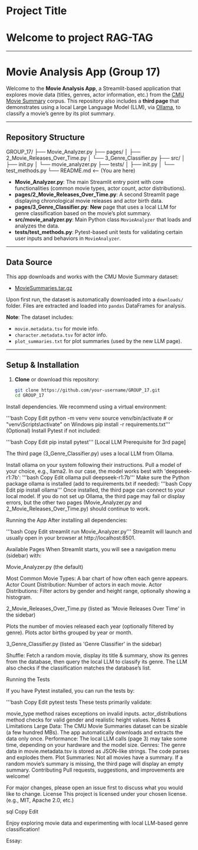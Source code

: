 # Project Title
# Welcome to project RAG-TAG
---
# Movie Analysis App (Group 17)

Welcome to the **Movie Analysis App**, a Streamlit-based application that explores movie data (titles, genres, actor information, etc.) from the [CMU Movie Summary](https://www.cs.cmu.edu/~ark/personas/) corpus. This repository also includes a **third page** that demonstrates using a local Large Language Model (LLM), via [Ollama](https://github.com/jmorganca/ollama), to classify a movie’s genre by its plot summary.

---

## Repository Structure

GROUP_17/ ├── Movie_Analyzer.py ├── pages/ │ ├── 2_Movie_Releases_Over_Time.py │ └── 3_Genre_Classifier.py ├── src/ │ ├── init.py │ └── movie_analyzer.py ├── tests/ │ ├── init.py │ └── test_methods.py └── README.md <-- (You are here)


- **Movie_Analyzer.py**: The main Streamlit entry point with core functionalities (common movie types, actor count, actor distributions).
- **pages/2_Movie_Releases_Over_Time.py**: A second Streamlit page displaying chronological movie releases and actor birth data.
- **pages/3_Genre_Classifier.py**: **New** page that uses a local LLM for genre classification based on the movie’s plot summary.
- **src/movie_analyzer.py**: Main Python class `MovieAnalyzer` that loads and analyzes the data.
- **tests/test_methods.py**: Pytest-based unit tests for validating certain user inputs and behaviors in `MovieAnalyzer`.

---

## Data Source

This app downloads and works with the CMU Movie Summary dataset:
- [MovieSummaries.tar.gz](https://www.cs.cmu.edu/~ark/personas/data/MovieSummaries.tar.gz)

Upon first run, the dataset is automatically downloaded into a `downloads/` folder. Files are extracted and loaded into `pandas` DataFrames for analysis.

**Note**: The dataset includes:
- `movie.metadata.tsv` for movie info.
- `character.metadata.tsv` for actor info.
- `plot_summaries.txt` for plot summaries (used by the new LLM page).

---

## Setup & Installation

1. **Clone** or download this repository:
   ```bash
   git clone https://github.com/your-username/GROUP_17.git
   cd GROUP_17

Install dependencies. We recommend using a virtual environment:

'''bash
Copy
Edit
python -m venv venv
source venv/bin/activate  # or "venv\Scripts\activate" on Windows
pip install -r requirements.txt'''
(Optional) Install Pytest if not included:

'''bash
Copy
Edit
pip install pytest'''
[Local LLM Prerequisite for 3rd page]

The third page (3_Genre_Classifier.py) uses a local LLM from Ollama.

Install ollama on your system following their instructions.
Pull a model of your choice, e.g., llama2. In our case, the model works best with 'deepseek-r1:7b':
'''bash
Copy
Edit
ollama pull deepseek-r1:7b'''
Make sure the Python package ollama is installed (add to requirements.txt if needed):
'''bash
Copy
Edit
pip install ollama'''
Once installed, the third page can connect to your local model.
If you do not set up Ollama, the third page may fail or display errors, but the other two pages (Movie_Analyzer.py and 2_Movie_Releases_Over_Time.py) should continue to work.

Running the App
After installing all dependencies:

'''bash
Copy
Edit
streamlit run Movie_Analyzer.py'''
Streamlit will launch and usually open in your browser at http://localhost:8501.

Available Pages
When Streamlit starts, you will see a navigation menu (sidebar) with:

Movie_Analyzer.py (the default)

Most Common Movie Types: A bar chart of how often each genre appears.
Actor Count Distribution: Number of actors in each movie.
Actor Distributions: Filter actors by gender and height range, optionally showing a histogram.

2_Movie_Releases_Over_Time.py (listed as 'Movie Releases Over Time' in the sidebar)

Plots the number of movies released each year (optionally filtered by genre).
Plots actor births grouped by year or month.

3_Genre_Classifier.py (listed as 'Genre Classifier' in the sidebar)

Shuffle: Fetch a random movie, display its title & summary, show its genres from the database, then query the local LLM to classify its genre.
The LLM also checks if the classification matches the database’s list.

Running the Tests

If you have Pytest installed, you can run the tests by:

'''bash
Copy
Edit
pytest tests
These tests primarily validate:

movie_type method raises exceptions on invalid inputs.
actor_distributions method checks for valid gender and realistic height values.
Notes & Limitations
Large Data: The CMU Movie Summaries dataset can be sizable (a few hundred MBs). The app automatically downloads and extracts the data only once.
Performance: The local LLM calls (page 3) may take some time, depending on your hardware and the model size.
Genres: The genre data in movie.metadata.tsv is stored as JSON-like strings. The code parses and explodes them.
Plot Summaries: Not all movies have a summary. If a random movie’s summary is missing, the third page will display an empty summary.
Contributing
Pull requests, suggestions, and improvements are welcome!

For major changes, please open an issue first to discuss what you would like to change.
License
This project is licensed under your chosen license. (e.g., MIT, Apache 2.0, etc.)

sql
Copy
Edit

Enjoy exploring movie data and experimenting with local LLM-based genre classification!


Essay:




